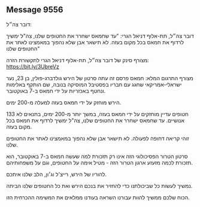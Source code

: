 ## Message 9556

דובר צה״ל: 

דובר צה״ל, תת-אלוף דניאל הגרי: "עד שחמאס ישחרר את החטופים שלנו, צה"ל ימשיך לרדוף את חמאס בכל מקום בעזה. לא תישאר אבן שלא נהפוך במאמצינו לאתר את החטופים שלנו"

מצורף סינק של דובר צה״ל, תת-אלוף דניאל הגרי לתקשורת הזרה: https://bit.ly/3UbreVz

מצורף התרגום המלא:
חמאס פרסם זה עתה סרטון
של הירש גולדברג-פולין, בן 23,
נער ישראלי-אמריקאי שחגג עם חבריו בפסטיבל המוסיקה בנובה, שם הותקף באלימות ונחטף באכזריות על ידי חמאס ב-7 באוקטובר.

הירש מוחזק על ידי חמאס בעזה למעלה מ-200 ימים.

133 חטופים עדיין מוחזקים על ידי חמאס בעזה, במשך יותר מ-200 ימים, בתנאים לא אנושיים.
עד שחמאס ישחרר את החטופים שלנו, צה"ל ימשיך לרדוף את חמאס בכל מקום בעזה. 

זוהי קריאה דחופה לפעולה. לא תישאר אבן שלא נהפוך במאמצינו לאתר את החטופים שלנו.

סרטון הטרור הפסיכולוגי הזה אינו רק תזכורת למה שעשה חמאס ב-7 באוקטובר, 
הוא תזכורת לכמה מזעזע ארגון הטרור הזה - מטיל אימה על החטופים, וגם על משפחותיהם.

להוריו של הירש, רייצ'ל וג׳ון, הלב שלנו איתכם.

נמשיך לעשות כל שביכולתנו כדי להחזיר את בנכם הירש ואת כל החטופים שלנו הביתה.

הכוח שלכם ממשיך להוות עבורנו השראה בעודנו ממלאים את המשימה ההכרחית הזו.

